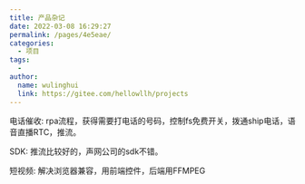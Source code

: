 ```yaml
---
title: 产品杂记
date: 2022-03-08 16:29:27
permalink: /pages/4e5eae/
categories:
  - 项目
tags:
  - 
author: 
  name: wulinghui
  link: https://gitee.com/hellowllh/projects
---
```

电话催收: 
rpa流程，获得需要打电话的号码，控制fs免费开关，拨通ship电话，语音直播RTC，推流。

SDK:
推流比较好的，声网公司的sdk不错。

短视频:
解决浏览器兼容，用前端控件，后端用FFMPEG


